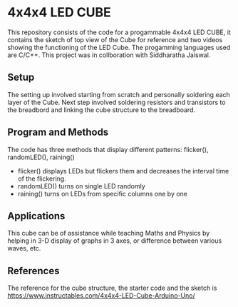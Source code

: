 # 4x4x4 LED CUBE


This repository consists of the code for a progammable 4x4x4 LED CUBE, it contains the sketch of top view of the Cube for reference and two videos showing the functioning of the LED Cube. The progamming languages used are C/C++. This project was in collboration with Siddharatha Jaiswal.


## Setup

The setting up involved starting from scratch and personally soldering each layer of the Cube. Next step involved soldering resistors and transistors to the breadbord and linking the cube structure to the breadboard.


## Program and Methods

The code has three methods that display different patterns: flicker(), randomLED(), raining()

- flicker() displays LEDs but flickers them and decreases the interval time of the flickering.
- randomLED() turns on single LED randomly
- raining() turns on LEDs from specific columns one by one


## Applications

This cube can be of assistance while teaching Maths and Physics by helping in 3-D display of graphs in 3 axes, or difference between various waves, etc.


## References

The reference for the cube structure, the starter code and the sketch is https://www.instructables.com/4x4x4-LED-Cube-Arduino-Uno/

